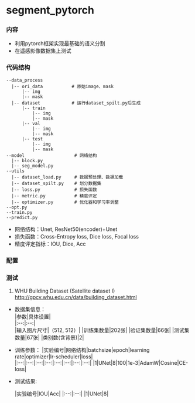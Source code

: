 # segment_pytorch
### 内容
* 利用pytorch框架实现最基础的语义分割
* 在遥感影像数据集上测试
### 代码结构
```
--data_process
  |-- ori_data           # 原始image、mask
      |-- img
      |-- mask
  |-- dataset            # 运行dataset_spilt.py后生成
      |-- train
          |-- img
          |-- mask  
      |-- val
          |-- img
          |-- mask
      |-- test
          |-- img
          |-- mask
--model                   # 网络结构
  |-- block.py
  |-- seg_model.py
--utils
  |-- dataset_load.py     # 数据预处理、数据加载
  |-- dataset_spilt.py    # 划分数据集
  |-- loss.py             # 损失函数
  |-- metric.py           # 精度评定
  |-- optimizer.py        # 优化器和学习率调整
--opt.py
--train.py
--predict.py

```
* 网络结构：Unet, ResNet50(encoder)+Unet
* 损失函数：Cross-Entropy loss, Dice loss, Focal loss
* 精度评定指标：IOU, Dice, Acc
  
### 配置
### 测试
1. WHU Building Dataset (Satellite dataset I)  
   http://gpcv.whu.edu.cn/data/building_dataset.html
* 数据集信息：  
   |参数|具体设置|  
   |:--:|:--:|  
   |输入图片尺寸|（512, 512）|
   |训练集数量|202张|
   |验证集数量|66张|
   |测试集数量|67张|
   |类别数(含背景)|2|  

* 训练参数：
   |实验编号|网络结构|batchsize|epoch|learning rate|optimizer|lr-scheduler|loss|  
   |:--:|:--:|:--:|:--:|:--:|:--:|:--:|:--:|
   |1|UNet|8|100|1e-3|AdamW|Cosine|CE-loss|
* 测试结果:
  
   |实验编号|IOU|Acc|
   |:--:|:--:|
   |1|UNet|8|
   
